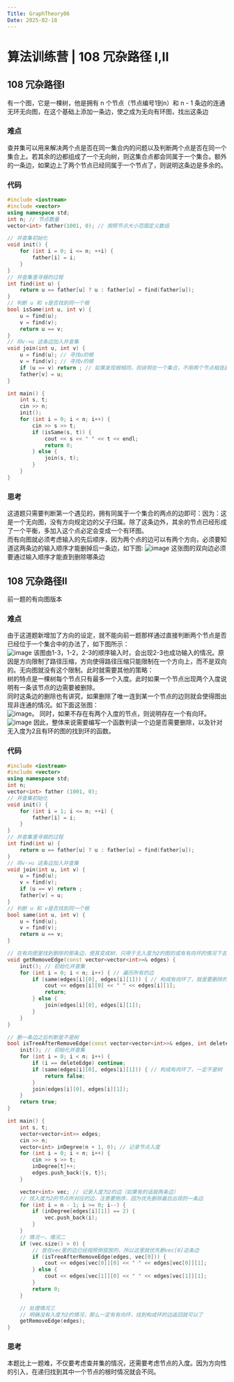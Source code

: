 ```yaml
---
Title: GraphTheory06
Date: 2025-02-18
---
```

# 算法训练营 | 108 冗杂路径 I,II
## 108 冗杂路径I
有一个图，它是一棵树，他是拥有 n 个节点（节点编号1到n）和 n - 1 条边的连通无环无向图，在这个基础上添加一条边，使之成为无向有环图，找出这条边
### 难点
查并集可以用来解决两个点是否在同一集合内的问题以及判断两个点是否在同一个集合上。若其余的边都组成了一个无向树，则这集合点都会同属于一个集合。额外的一条边，如果边上了两个节点已经同属于一个节点了，则说明这条边是多余的。
### 代码
~~~C++
#include <iostream>
#include <vector>
using namespace std;
int n; // 节点数量
vector<int> father(1001, 0); // 按照节点大小范围定义数组

// 并查集初始化
void init() {
    for (int i = 0; i <= n; ++i) {
        father[i] = i;
    }
}
// 并查集里寻根的过程
int find(int u) {
    return u == father[u] ? u : father[u] = find(father[u]);
}
// 判断 u 和 v是否找到同一个根
bool isSame(int u, int v) {
    u = find(u);
    v = find(v);
    return u == v;
}
// 将v->u 这条边加入并查集
void join(int u, int v) {
    u = find(u); // 寻找u的根
    v = find(v); // 寻找v的根
    if (u == v) return ; // 如果发现根相同，则说明在一个集合，不用两个节点相连直接返回
    father[v] = u;
}

int main() {
    int s, t;
    cin >> n;
    init();
    for (int i = 0; i < n; i++) {
        cin >> s >> t;
        if (isSame(s, t)) {
            cout << s << " " << t << endl;
            return 0;
        } else {
            join(s, t);
        }
    }
}
~~~
### 思考
这道题只需要判断第一个遇见的，拥有同属于一个集合的两点的边即可：因为：这是一个无向图，没有方向规定边的父子归属。除了这条边外，其余的节点已经形成了一个平衡，多加入这个点必定会变成一个有环图。\
而有向图就必须考虑输入的先后顺序，因为两个点的边可以有两个方向，必须要知道这两条边的输入顺序才能删掉后一条边，如下图:
![image](https://github.com/user-attachments/assets/d4efee0d-106f-4295-a648-97b0c439e782)
这张图的双向边必须要通过输入顺序才能直到删除哪条边
## 108 冗杂路径II
前一题的有向图版本
### 难点
由于这道题新增加了方向的设定，就不能向前一题那样通过直接判断两个节点是否已经位于一个集合中的办法了，如下图所示：\
![image](https://github.com/user-attachments/assets/4fffa727-797b-4c9b-af68-2b3eac29d0c8)
该图由1-3，1-2，2-3的顺序输入时，会出现2-3也成功输入的情况。原因是方向限制了路径压缩，方向使得路径压缩只能限制在一个方向上，而不是双向的。无向图就没有这个限制。此时就需要其他的策略：\
树的特点是一棵树每个节点只有最多一个入度。此时如果一个节点出现两个入度说明有一条该节点的边需要被删除。\
同时这条边的删除也有讲究，如果删除了唯一连到某一个节点的边则就会使得图出现非连通的情况。如下面这张图：\
![image](https://github.com/user-attachments/assets/54919152-973e-43d7-a019-749c6dcaea31)。
同时，如果不存在有两个入度的节点，则说明存在一个有向环。\
![image](https://github.com/user-attachments/assets/205082de-c044-45b2-a339-c8e8c02754ee)
因此，整体来说需要编写一个函数判读一个边是否需要删除，以及针对无入度为2且有环的图的找到环的函数。
### 代码
~~~C++
#include <iostream>
#include <vector>
using namespace std;
int n;
vector<int> father (1001, 0);
// 并查集初始化
void init() {
    for (int i = 1; i <= n; ++i) {
        father[i] = i;
    }
}
// 并查集里寻根的过程
int find(int u) {
    return u == father[u] ? u : father[u] = find(father[u]);
}
// 将v->u 这条边加入并查集
void join(int u, int v) {
    u = find(u);
    v = find(v);
    if (u == v) return ;
    father[v] = u;
}
// 判断 u 和 v是否找到同一个根
bool same(int u, int v) {
    u = find(u);
    v = find(v);
    return u == v;
}

// 在有向图里找到删除的那条边，使其变成树，只用于无入度为2的图的或有有向环的情况下去边
void getRemoveEdge(const vector<vector<int>>& edges) {
    init(); // 初始化并查集
    for (int i = 0; i < n; i++) { // 遍历所有的边
        if (same(edges[i][0], edges[i][1])) { // 构成有向环了，就是要删除的边
            cout << edges[i][0] << " " << edges[i][1];
            return;
        } else {
            join(edges[i][0], edges[i][1]);
        }
    }
}

// 删一条边之后判断是不是树
bool isTreeAfterRemoveEdge(const vector<vector<int>>& edges, int deleteEdge) {
    init(); // 初始化并查集
    for (int i = 0; i < n; i++) {
        if (i == deleteEdge) continue;
        if (same(edges[i][0], edges[i][1])) { // 构成有向环了，一定不是树
            return false;
        }
        join(edges[i][0], edges[i][1]);
    }
    return true;
}

int main() {
    int s, t;
    vector<vector<int>> edges;
    cin >> n;
    vector<int> inDegree(n + 1, 0); // 记录节点入度
    for (int i = 0; i < n; i++) {
        cin >> s >> t;
        inDegree[t]++;
        edges.push_back({s, t});
    }

    vector<int> vec; // 记录入度为2的边（如果有的话就两条边）
    // 找入度为2的节点所对应的边，注意要倒序，因为优先删除最后出现的一条边
    for (int i = n - 1; i >= 0; i--) {
        if (inDegree[edges[i][1]] == 2) {
            vec.push_back(i);
        }
    }
    // 情况一、情况二
    if (vec.size() > 0) {
        // 放在vec里的边已经按照倒叙放的，所以这里就优先删vec[0]这条边
        if (isTreeAfterRemoveEdge(edges, vec[0])) {
            cout << edges[vec[0]][0] << " " << edges[vec[0]][1];
        } else {
            cout << edges[vec[1]][0] << " " << edges[vec[1]][1];
        }
        return 0;
    }

    // 处理情况三
    // 明确没有入度为2的情况，那么一定有有向环，找到构成环的边返回就可以了
    getRemoveEdge(edges);
}
~~~
### 思考
本题比上一题难，不仅要考虑查并集的情况，还需要考虑节点的入度。因为方向性的引入，在递归找到其中一个节点的根时情况就会不同。

